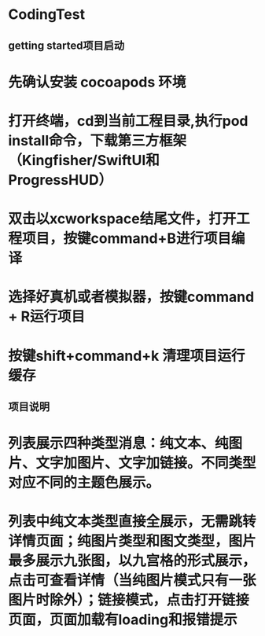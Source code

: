 # CodingTest


## getting started项目启动

# 先确认安装 cocoapods 环境

# 打开终端，cd到当前工程目录,执行pod install命令，下载第三方框架（Kingfisher/SwiftUI和ProgressHUD）


# 双击以xcworkspace结尾文件，打开工程项目，按键command+B进行项目编译



# 选择好真机或者模拟器，按键command + R运行项目



# 按键shift+command+k 清理项目运行缓存

## 项目说明

# 列表展示四种类型消息：纯文本、纯图片、文字加图片、文字加链接。不同类型对应不同的主题色展示。

# 列表中纯文本类型直接全展示，无需跳转详情页面；纯图片类型和图文类型，图片最多展示九张图，以九宫格的形式展示，点击可查看详情（当纯图片模式只有一张图片时除外）；链接模式，点击打开链接页面，页面加载有loading和报错提示

